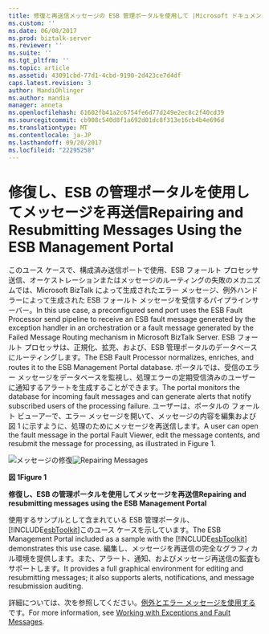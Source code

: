 ```yaml
---
title: 修復と再送信メッセージの ESB 管理ポータルを使用して |Microsoft ドキュメント
ms.custom: ''
ms.date: 06/08/2017
ms.prod: biztalk-server
ms.reviewer: ''
ms.suite: ''
ms.tgt_pltfrm: ''
ms.topic: article
ms.assetid: 43091cbd-77d1-4cbd-9190-2d423ce7d4df
caps.latest.revision: 3
author: MandiOhlinger
ms.author: mandia
manager: anneta
ms.openlocfilehash: 61602fb41a2c6754fe6d77d249e2ec8c2f40cd39
ms.sourcegitcommit: cb908c540d8f1a692d01dc8f313e16cb4b4e696d
ms.translationtype: MT
ms.contentlocale: ja-JP
ms.lasthandoff: 09/20/2017
ms.locfileid: "22295258"
---
```

# <a name="repairing-and-resubmitting-messages-using-the-esb-management-portal"></a><span data-ttu-id="ada5a-102">修復し、ESB の管理ポータルを使用してメッセージを再送信</span><span class="sxs-lookup"><span data-stu-id="ada5a-102">Repairing and Resubmitting Messages Using the ESB Management Portal</span></span>
<span data-ttu-id="ada5a-103">このユース ケースで、構成済み送信ポートで使用、ESB フォールト プロセッサ送信、オーケストレーションまたはメッセージのルーティングの失敗のメカニズムでは、Microsoft BizTalk によって生成されたエラー メッセージ、例外ハンドラーによって生成された ESB フォールト メッセージを受信するパイプラインサーバー。</span><span class="sxs-lookup"><span data-stu-id="ada5a-103">In this use case, a preconfigured send port uses the ESB Fault Processor send pipeline to receive an ESB fault message generated by the exception handler in an orchestration or a fault message generated by the Failed Message Routing mechanism in Microsoft BizTalk Server.</span></span> <span data-ttu-id="ada5a-104">ESB フォールト プロセッサは、正規化、拡充、および、ESB 管理ポータルのデータベースにルーティングします。</span><span class="sxs-lookup"><span data-stu-id="ada5a-104">The ESB Fault Processor normalizes, enriches, and routes it to the ESB Management Portal database.</span></span> <span data-ttu-id="ada5a-105">ポータルでは、受信のエラー メッセージをデータベースを監視し、処理エラーの定期受信済みのユーザーに通知するアラートを生成することができます。</span><span class="sxs-lookup"><span data-stu-id="ada5a-105">The portal monitors the database for incoming fault messages and can generate alerts that notify subscribed users of the processing failure.</span></span> <span data-ttu-id="ada5a-106">ユーザーは、ポータルの フォールト ビューアーで、エラー メッセージを開いて、メッセージの内容を編集および図 1 に示すように、処理のためにメッセージを再送信します。</span><span class="sxs-lookup"><span data-stu-id="ada5a-106">A user can open the fault message in the portal Fault Viewer, edit the message contents, and resubmit the message for processing, as illustrated in Figure 1.</span></span>  
  
 <span data-ttu-id="ada5a-107">![メッセージの修復](../esb-toolkit/media/ch3-repairingmessages.gif "Ch3 RepairingMessages")</span><span class="sxs-lookup"><span data-stu-id="ada5a-107">![Repairing Messages](../esb-toolkit/media/ch3-repairingmessages.gif "Ch3-RepairingMessages")</span></span>  
  
 <span data-ttu-id="ada5a-108">**図 1**</span><span class="sxs-lookup"><span data-stu-id="ada5a-108">**Figure 1**</span></span>  
  
 <span data-ttu-id="ada5a-109">**修復し、ESB の管理ポータルを使用してメッセージを再送信**</span><span class="sxs-lookup"><span data-stu-id="ada5a-109">**Repairing and resubmitting messages using the ESB Management Portal**</span></span>  
  
 <span data-ttu-id="ada5a-110">使用するサンプルとして含まれている ESB 管理ポータル、[!INCLUDE[esbToolkit](../includes/esbtoolkit-md.md)]このユース ケースを示しています。</span><span class="sxs-lookup"><span data-stu-id="ada5a-110">The ESB Management Portal included as a sample with the [!INCLUDE[esbToolkit](../includes/esbtoolkit-md.md)] demonstrates this use case.</span></span> <span data-ttu-id="ada5a-111">編集し、メッセージを再送信の完全なグラフィカル環境を提供します。また、アラート、通知、およびメッセージ再送信の監査もサポートします。</span><span class="sxs-lookup"><span data-stu-id="ada5a-111">It provides a full graphical environment for editing and resubmitting messages; it also supports alerts, notifications, and message resubmission auditing.</span></span>  
  
 <span data-ttu-id="ada5a-112">詳細については、次を参照してください。[例外とエラー メッセージを使用する](../esb-toolkit/working-with-exceptions-and-fault-messages.md)です。</span><span class="sxs-lookup"><span data-stu-id="ada5a-112">For more information, see [Working with Exceptions and Fault Messages](../esb-toolkit/working-with-exceptions-and-fault-messages.md).</span></span>
